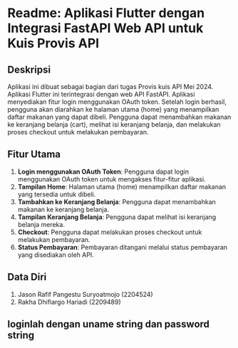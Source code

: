 # Readme: Aplikasi Flutter dengan Integrasi FastAPI Web API untuk Kuis Provis API

## Deskripsi
Aplikasi ini dibuat sebagai bagian dari tugas Provis kuis API Mei 2024. Aplikasi Flutter ini terintegrasi dengan web API FastAPI. Aplikasi menyediakan fitur login menggunakan OAuth token. Setelah login berhasil, pengguna akan diarahkan ke halaman utama (home) yang menampilkan daftar makanan yang dapat dibeli. Pengguna dapat menambahkan makanan ke keranjang belanja (cart), melihat isi keranjang belanja, dan melakukan proses checkout untuk melakukan pembayaran.

## Fitur Utama
1. **Login menggunakan OAuth Token**: Pengguna dapat login menggunakan OAuth token untuk mengakses fitur-fitur aplikasi.
2. **Tampilan Home**: Halaman utama (home) menampilkan daftar makanan yang tersedia untuk dibeli.
3. **Tambahkan ke Keranjang Belanja**: Pengguna dapat menambahkan makanan ke keranjang belanja.
4. **Tampilan Keranjang Belanja**: Pengguna dapat melihat isi keranjang belanja mereka.
5. **Checkout**: Pengguna dapat melakukan proses checkout untuk melakukan pembayaran.
6. **Status Pembayaran**: Pembayaran ditangani melalui status pembayaran yang disediakan oleh API.

## Data Diri
1. Jason Rafif Pangestu Suryoatmojo (2204524)
2. Rakha Dhifiargo Hariadi (2209489)

loginlah dengan uname string dan password string
--- 